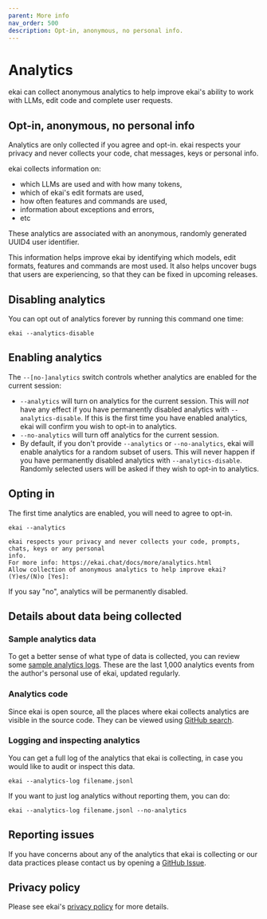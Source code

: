 ```yaml
---
parent: More info
nav_order: 500
description: Opt-in, anonymous, no personal info.
---
```


# Analytics

ekai can collect anonymous analytics to help
improve ekai's ability to work with LLMs, edit code and complete user requests.

## Opt-in, anonymous, no personal info

Analytics are only collected if you agree and opt-in. 
ekai respects your privacy and never collects your code, chat messages, keys or
personal info.

ekai collects information on:

- which LLMs are used and with how many tokens,
- which of ekai's edit formats are used,
- how often features and commands are used,
- information about exceptions and errors,
- etc

These analytics are associated with an anonymous,
randomly generated UUID4 user identifier.

This information helps improve ekai by identifying which models, edit formats,
features and commands are most used.
It also helps uncover bugs that users are experiencing, so that they can be fixed
in upcoming releases.

## Disabling analytics

You can opt out of analytics forever by running this command one time:

```
ekai --analytics-disable
```

## Enabling analytics

The `--[no-]analytics` switch controls whether analytics are enabled for the
current session:

- `--analytics` will turn on analytics for the current session.
This will *not* have any effect if you have permanently disabled analytics 
with `--analytics-disable`.
If this is the first time you have enabled analytics, ekai
will confirm you wish to opt-in to analytics.
- `--no-analytics` will turn off analytics for the current session.
- By default, if you don't provide `--analytics` or `--no-analytics`,
ekai will enable analytics for a random subset of users.
This will never happen if you have permanently disabled analytics 
with `--analytics-disable`.
Randomly selected users will be asked if they wish to opt-in to analytics.


## Opting in

The first time analytics are enabled, you will need to agree to opt-in.

```
ekai --analytics

ekai respects your privacy and never collects your code, prompts, chats, keys or any personal
info.
For more info: https://ekai.chat/docs/more/analytics.html
Allow collection of anonymous analytics to help improve ekai? (Y)es/(N)o [Yes]:
```

If you say "no", analytics will be permanently disabled.


## Details about data being collected

### Sample analytics data

To get a better sense of what type of data is collected, you can review some
[sample analytics logs](https://github.com/ekai-ai/ekai/blob/main/ekai/website/assets/sample-analytics.jsonl).
These are the last 1,000 analytics events from the author's
personal use of ekai, updated regularly.


### Analytics code

Since ekai is open source, all the places where ekai collects analytics
are visible in the source code.
They can be viewed using 
[GitHub search](https://github.com/search?q=repo%3Aaider-ai%2Faider+%22.event%28%22&type=code).


### Logging and inspecting analytics

You can get a full log of the analytics that ekai is collecting,
in case you would like to audit or inspect this data.

```
ekai --analytics-log filename.jsonl
```

If you want to just log analytics without reporting them, you can do:

```
ekai --analytics-log filename.jsonl --no-analytics
```


## Reporting issues

If you have concerns about any of the analytics that ekai is collecting
or our data practices
please contact us by opening a
[GitHub Issue](https://github.com/ekai-ai/ekai/issues).

## Privacy policy

Please see ekai's
[privacy policy](/docs/legal/privacy.html)
for more details.

